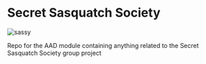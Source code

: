 # Secret Sasquatch Society
![sassy](https://ih0.redbubble.net/image.712781402.4707/flat,750x,075,f-pad,750x1000,f8f8f8.jpg)

Repo for the AAD module containing anything related to the Secret Sasquatch Society group project
